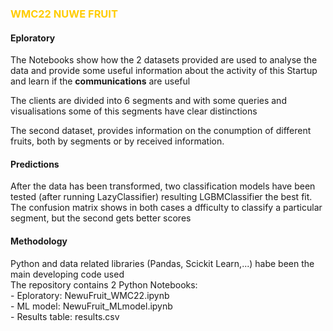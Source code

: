 <h3 style="color:#ffcc00">WMC22 NUWE FRUIT</h3>
<h4>Eploratory</h4>
<p>The Notebooks show how the 2 datasets provided are used to analyse the data and provide some useful information about the activity of this Startup and learn if the <b>communications</b> are useful</p>
<p>The clients are divided into 6 segments and with some queries and visualisations some of this segments have clear distinctions</p>
<p>The second dataset, provides information on the conumption of different fruits, both by segments or by received information.</p>
<h4>Predictions</h4>
<p>After the data has been transformed, two classification models have been tested (after running LazyClassifier) resulting LGBMClassifier the best fit.<Br>
The confusion matrix shows in both cases a dfficulty to classify a particular segment, but the second gets better scores</p>
<h4>Methodology</h4>
<p>Python and data related libraries (Pandas, Scickit Learn,...) habe been the main developing code used<br>
The repository contains 2 Python Notebooks:<br>
- Eploratory: NewuFruit_WMC22.ipynb<br>
- ML model: NewuFruit_MLmodel.ipynb<br>
- Results table: results.csv</p>
